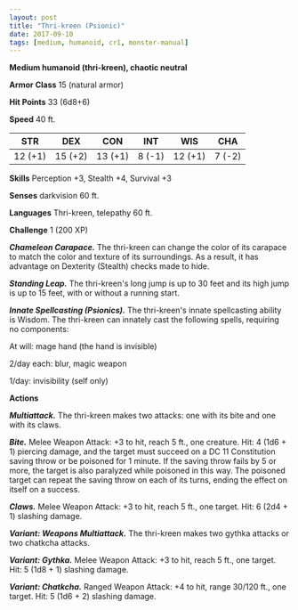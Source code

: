 ```yaml
---
layout: post
title: "Thri-kreen (Psionic)"
date: 2017-09-10
tags: [medium, humanoid, cr1, monster-manual]
---
```


**Medium humanoid (thri-kreen), chaotic neutral**

**Armor Class** 15 (natural armor)

**Hit Points** 33 (6d8+6)

**Speed** 40 ft.

|   STR   |   DEX   |   CON   |   INT   |   WIS   |   CHA   |
|:-----:|:-----:|:-----:|:-----:|:-----:|:-----:|
| 12 (+1) | 15 (+2) | 13 (+1) | 8 (-1) | 12 (+1) | 7 (-2) |

**Skills** Perception +3, Stealth +4, Survival +3

**Senses** darkvision 60 ft.

**Languages** Thri-kreen, telepathy 60 ft.

**Challenge** 1 (200 XP)

***Chameleon Carapace.*** The thri-kreen can change the color of its carapace to match the color and texture of its surroundings. As a result, it has advantage on Dexterity (Stealth) checks made to hide.

***Standing Leap.*** The thri-kreen's long jump is up to 30 feet and its high jump is up to 15 feet, with or without a running start.

***Innate Spellcasting (Psionics).*** The thri-kreen's innate spellcasting ability is Wisdom. The thri-kreen can innately cast the following spells, requiring no components: 

At will: mage hand (the hand is invisible)

2/day each: blur, magic weapon

1/day: invisibility (self only)

**Actions**

***Multiattack.*** The thri-kreen makes two attacks: one with its bite and one with its claws.

***Bite.*** Melee Weapon Attack: +3 to hit, reach 5 ft., one creature. Hit: 4 (1d6 + 1) piercing damage, and the target must succeed on a DC 11 Constitution saving throw or be poisoned for 1 minute. If the saving throw fails by 5 or more, the target is also paralyzed while poisoned in this way. The poisoned target can repeat the saving throw on each of its turns, ending the effect on itself on a success.

***Claws.*** Melee Weapon Attack: +3 to hit, reach 5 ft., one target. Hit: 6 (2d4 + 1) slashing damage.

***Variant: Weapons Multiattack.*** The thri-kreen makes two gythka attacks or two chatkcha attacks.

***Variant: Gythka.*** Melee Weapon Attack: +3 to hit, reach 5 ft., one target. Hit: 5 (1d8 + 1) slashing damage.

***Variant: Chatkcha.*** Ranged Weapon Attack: +4 to hit, range 30/120 ft., one target. Hit: 5 (1d6 + 2) slashing damage.

